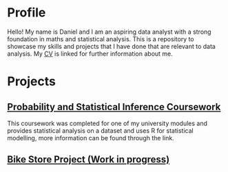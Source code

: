 # Profile
Hello! My name is Daniel and I am an aspiring data analyst with a strong foundation in maths and statistical analysis. This is a repository to showcase my skills and projects that I have done that are relevant to data analysis. My [CV](https://github.com/D-Wilkinson/Projects/blob/ad191af093d6814da78ff49eed6e79576cb58e12/Daniel%20Wilkinson%20CV.pdf) is linked for further information about me.

# Projects

## [Probability and Statistical Inference Coursework](https://github.com/D-Wilkinson/Probability-and-Statistical-Inference)

This coursework was completed for one of my university modules and provides statistical analysis on a dataset and uses R for statistical modelling, more information can be found through the link.

## [Bike Store Project (Work in progress)](https://github.com/D-Wilkinson/SQL-WIP)


  

